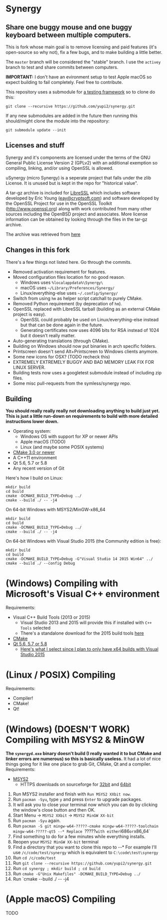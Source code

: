 Synergy
=======
Share one buggy mouse and one buggy keyboard between multiple computers.
---

This is fork whose main goal is to remove licensing and paid features (it's open-source so why not), fix a few bugs, and to make building a little better.

The `master` branch will be considered the "stable" branch. I use the `activey` branch to test and share commits between computers.

**IMPORTANT:** I don't have an evironment setup to test Apple macOS so expect building to fail completely. Feel free to contribute.

This repository uses a submodule for [a testing framework](https://github.com/google/googletest) so to clone do this:
```
git clone --recursive https://github.com/yupi2/synergy.git
```
If any new submodules are added in the future then running this should/might clone the module into the repository:
```
git submodule update --init
```


Licenses and stuff
------------------
Synergy and it's components are licensed under the terms of the GNU General Public License Version 2 (GPLv2) with an additional exemption so compiling, linking, and/or using OpenSSL is allowed.

uSynergy (micro Synergy) is a seperate project that falls under the zlib License. It is unused but is kept in the repo for "historical value".

A tar-gz archive is included for [LibreSSL](https://www.libressl.org/) which includes software developed by Eric Young (eay@cryptsoft.com) and software developed by the OpenSSL Project for use in the OpenSSL Toolkit (http://www.openssl.org) along with work contributed from many other sources including the OpenBSD project and associates. More license information can be obtained by looking through the files in the tar-gz archive.

The archive was retrieved from [here](https://ftp.openbsd.org/pub/OpenBSD/LibreSSL/)


Changes in this fork
--------------------
There's a few things not listed here. Go through the commits.
+ Removed activation requirement for features.
+ Moved configuration files location for no good reason.
  + Windows uses `%localappdata%\Synergy\`
  + macOS uses `~/Library/Preferences/Synergy/`
  + Linux/everything-else uses `~/.config/Synergy/`
+ Switch from using `hm` as helper script catchall to purely CMake.
+ Removed Python requirement (by deprecation of `hm`).
+ OpenSSL replaced with LibreSSL tarball (building as an external CMake project is easy).
  + OpenSSL could probably be used on Linux/everything-else instead but that can be done again in the future.
  + Generating certificates now uses 4096 bits for RSA instead of 1024 but it doesn't really matter.
+ Auto-generating translations (through CMake).
+ Building on Windows should now put binaries in arch specific folders.
+ Printscreen doesn't send Alt+Printscreen to Windows clients anymore.
+ Some new icons for OSX? (TODO recheck this)
+ EXTREMELY EXTREMELY BUGGY AND BAD MEMORY LEAK FIX FOR LINUX SERVER.
+ Building tests now uses a googletest submodule instead of including zip files.
+ Some misc pull-requests from the symless/synergy repo.


Building
--------
**You should really really really not downloading anything to build just yet. This is just a little run-down on requirements to build with more detailed instructions lower down.**

+ Operating system:
  + Windows OS with support for XP or newer APIs
  + Apple macOS (TODO)
  + Linux (and maybe some POSIX systems)
+ [CMake 3.0 or newer](https://cmake.org/)
+ A C++11 environment
+ Qt 5.6, 5.7 or 5.8
+ Any recent version of Git

Here's how I build on Linux:
```
mkdir build
cd build
cmake -DCMAKE_BUILD_TYPE=Debug ../
cmake --build ./ -- -j4
```

On 64-bit Windows with MSYS2/MinGW-x86_64
```
mkdir build
cd build
cmake -DCMAKE_BUILD_TYPE=Debug ../
cmake --build ./ -- -j4
```

On 64-bit Windows with Visual Studio 2015 (the Community edition is free):
```
mkdir build
cd build
cmake -DCMAKE_BUILD_TYPE=Debug -G"Visual Studio 14 2015 Win64" ../
cmake --build ./ --config Debug
```


(Windows) Compiling with Microsoft's Visual C++ environment
===========================================================
Requirements:
+ Visual C++ Build Tools (2013 or 2015)
  + Visual Studio 2013 and 2015 will provide this if installed with `C++ Tools` selected
  + There's a standalone download for the 2015 build tools [here](http://landinghub.visualstudio.com/visual-cpp-build-tools)
+ [CMake](https://cmake.org/download/)
+ [Qt 5.6, 5.7 or 5.8](https://www.qt.io/download-open-source/)
  + [Here's what I select since I plan to only have x64 builds with Visual Studio 2015](https://imgur.com/YP6v8rE)




(Linux / POSIX) Compiling
=========================
Requirements:
+ Compiler!
+ CMake!
+ Qt!

(Windows) (**DOESN'T WORK**) Compiling with MSYS2 & MinGW
======================================
**The `synergyd.exe` binary doesn't build (I really wanted it to but CMake and linker errors are numerous) so this is basically useless.** It had a lot of nice things going for it like one place to grab Git, CMake, Qt and a compiler.
Requirements:
+ [MSYS2](http://www.msys2.org/)
  + HTTPS downloads on sourceforge for [32bit](https://sourceforge.net/projects/msys2/files/Base/i686/) and [64bit](https://sourceforge.net/projects/msys2/files/Base/x86_64/)

1.  Run MSYS2 installer and finish with `Run MSYS2 XXbit now`.
2.  Run `pacman -Syu`, type `y` and press `Enter` to upgrade packages.
3.  It will ask you to close your terminal now which you can do by clicking the window's close button and then OK.
4.  Start Menu -> `MSYS2 XXbit` -> `MSYS2 MinGW XX-bit`
5.  Run `pacman -Syu` again.
6.  Run `pacman -S git mingw-w64-?????-cmake mingw-w64-?????-toolchain mingw-w64-?????-qt5
--* Replace `?????` with either `i686` or `x86_64`
7.  Find something to do for a few minutes while everything installs.
8.  Reopen your `MSYS2 MinGW XX-bit` terminal
8.  Find a directory that you want to clone this repo to
--* For example I'll use `/c/code/test/synergy` which is equivalent to `C:\code\test\synergy`
9.  Run `cd /c/code/test`
10. Run `git clone --recursive https://github.com/yupi2/synergy.git`
11. Run `cd synergy ; mkdir build ; cd build`
13. Run `cmake -G"Unix Makefiles" -DCMAKE_BUILD_TYPE=Debug ../`
14. Run `cmake --build ./ -- -j4

(Apple macOS) Compiling
=======================
TODO
